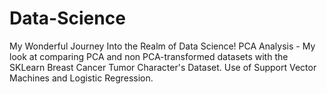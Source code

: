 # Data-Science
My Wonderful Journey Into the Realm of Data Science!
PCA Analysis - My look at comparing PCA and non PCA-transformed datasets with the SKLearn Breast Cancer Tumor Character's Dataset. Use of Support Vector Machines and Logistic Regression.
